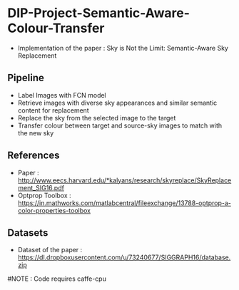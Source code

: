 # DIP-Project-Semantic-Aware-Colour-Transfer
* Implementation of the paper : Sky is Not the Limit: Semantic-Aware Sky Replacement

## Pipeline 
* Label Images with FCN model
* Retrieve images with diverse sky appearances and similar semantic content for replacement
* Replace the sky from the selected image to the target
* Transfer colour between target and source-sky images to match with the new sky

## References 
* Paper : http://www.eecs.harvard.edu/*kalyans/research/skyreplace/SkyReplacement_SIG16.pdf
* Optprop Toolbox : https://in.mathworks.com/matlabcentral/fileexchange/13788-optprop-a-color-properties-toolbox

## Datasets 
* Dataset of the paper : https://dl.dropboxusercontent.com/u/73240677/SIGGRAPH16/database.zip

#NOTE : Code requires caffe-cpu